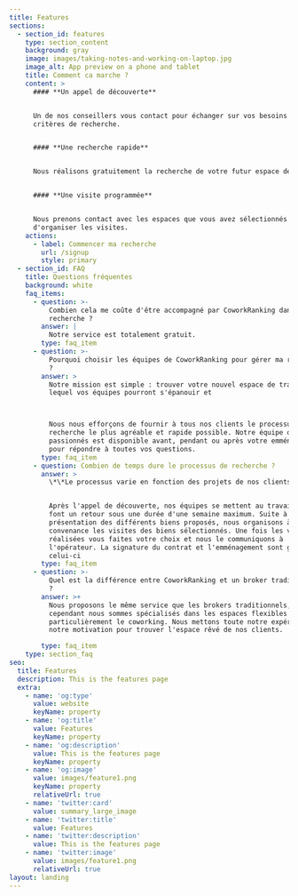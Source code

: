 ```yaml
---
title: Features
sections:
  - section_id: features
    type: section_content
    background: gray
    image: images/taking-notes-and-working-on-laptop.jpg
    image_alt: App preview on a phone and tablet
    title: Comment ca marche ?
    content: >
      #### **Un appel de découverte**


      Un de nos conseillers vous contact pour échanger sur vos besoins et vos
      critères de recherche.


      #### **Une recherche rapide**


      Nous réalisons gratuitement la recherche de votre futur espace de travail.


      #### **Une visite programmée**


      Nous prenons contact avec les espaces que vous avez sélectionnés afin
      d'organiser les visites.
    actions:
      - label: Commencer ma recherche
        url: /signup
        style: primary
  - section_id: FAQ
    title: Questions fréquentes
    background: white
    faq_items:
      - question: >-
          Combien cela me coûte d'être accompagné par CoworkRanking dans ma
          recherche ?
        answer: |
          Notre service est totalement gratuit. 
        type: faq_item
      - question: >-
          Pourquoi choisir les équipes de CoworkRanking pour gérer ma rechercher
          ?
        answer: >
          Notre mission est simple : trouver votre nouvel espace de travail dans
          lequel vos équipes pourront s'épanouir et



          Nous nous efforçons de fournir à tous nos clients le processus de
          recherche le plus agréable et rapide possible. Notre équipe de
          passionnés est disponible avant, pendant ou après votre emménagement
          pour répondre à toutes vos questions.
        type: faq_item
      - question: Combien de temps dure le processus de recherche ?
        answer: >
          \*\*Le processus varie en fonction des projets de nos clients.\*\*


          Après l'appel de découverte, nos équipes se mettent au travail et vous
          font un retour sous une durée d'une semaine maximum. Suite à la
          présentation des différents biens proposés, nous organisons à votre
          convenance les visites des biens sélectionnés. Une fois les visites
          réalisées vous faites votre choix et nous le communiquons à
          l'opérateur. La signature du contrat et l'emménagement sont gérés par
          celui-ci
        type: faq_item
      - question: >-
          Quel est la différence entre CoworkRanking et un broker traditionnel
          ? 
        answer: >+
          Nous proposons le même service que les brokers traditionnels,
          cependant nous sommes spécialisés dans les espaces flexibles et plus
          particulièrement le coworking. Nous mettons toute notre expérience et
          notre motivation pour trouver l'espace rêvé de nos clients.

        type: faq_item
    type: section_faq
seo:
  title: Features
  description: This is the features page
  extra:
    - name: 'og:type'
      value: website
      keyName: property
    - name: 'og:title'
      value: Features
      keyName: property
    - name: 'og:description'
      value: This is the features page
      keyName: property
    - name: 'og:image'
      value: images/feature1.png
      keyName: property
      relativeUrl: true
    - name: 'twitter:card'
      value: summary_large_image
    - name: 'twitter:title'
      value: Features
    - name: 'twitter:description'
      value: This is the features page
    - name: 'twitter:image'
      value: images/feature1.png
      relativeUrl: true
layout: landing
---
```

